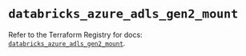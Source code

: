 # `databricks_azure_adls_gen2_mount`

Refer to the Terraform Registry for docs: [`databricks_azure_adls_gen2_mount`](https://registry.terraform.io/providers/databricks/databricks/1.63.0/docs/resources/azure_adls_gen2_mount).

